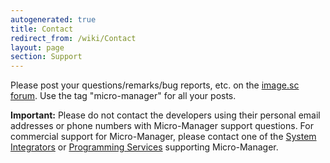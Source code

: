 ```yaml
---
autogenerated: true
title: Contact
redirect_from: /wiki/Contact
layout: page
section: Support
---
```


Please post your questions/remarks/bug reports, etc. on the [image.sc
forum](https://image.sc). Use the tag "micro-manager" for all your
posts.

**Important:** Please do not contact the developers using their personal
email addresses or phone numbers with Micro-Manager support questions.
For commercial support for Micro-Manager, please contact one of the
[System Integrators](System_Integrators "wikilink") or [Programming
Services](Programming_Services "wikilink") supporting Micro-Manager.

